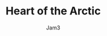 ---
title: 'Heart of the Arctic'
author: Jam3
project_image_path: '/images/gallery/heart-of-the-arctic.jpeg'
external_url: 'http://www.jam3.com/work/#rcm'
---